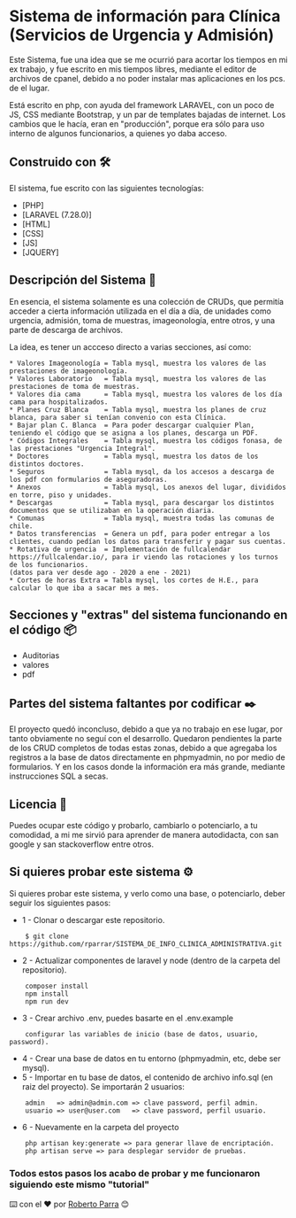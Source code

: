 # Sistema de información para Clínica (Servicios de Urgencia y Admisión)
Este Sistema, fue una idea que se me ocurrió para acortar los tiempos en mi ex trabajo, y fue escrito en mis tiempos libres, mediante el editor de archivos de cpanel, debido a no poder instalar mas aplicaciones en los pcs. de el lugar.

Está escrito en php, con ayuda del framework LARAVEL, con un poco de JS, CSS mediante Bootstrap, y un par de templates bajadas de internet.
Los cambios que le hacía, eran en "producción", porque era sólo para uso interno de algunos funcionarios, a quienes yo daba acceso.

## Construido con 🛠️
El sistema, fue escrito con las siguientes tecnologías:

* [PHP]
* [LARAVEL (7.28.0)]
* [HTML]
* [CSS]
* [JS]
* [JQUERY]

## Descripción del Sistema 📄
En esencia, el sistema solamente es una colección de CRUDs, que permitía acceder a cierta información utilizada en el día a día, de unidades como urgencia, admisión, toma de muestras, imageonología, entre otros, y una parte de descarga de archivos.

La idea, es tener un accceso directo a varias secciones, así como:
```
* Valores Imageonología = Tabla mysql, muestra los valores de las prestaciones de imageonología.
* Valores Laboratorio   = Tabla mysql, muestra los valores de las prestaciones de toma de muestras.
* Valores dia cama      = Tabla mysql, muestra los valores de los día cama para hospitalizados.
* Planes Cruz Blanca    = Tabla mysql, muestra los planes de cruz blanca, para saber si tenían convenio con esta Clínica.
* Bajar plan C. Blanca  = Para poder descargar cualquier Plan, teniendo el código que se asigna a los planes, descarga un PDF.
* Códigos Integrales    = Tabla mysql, muestra los códigos fonasa, de las prestaciones "Urgencia Integral".
* Doctores              = Tabla mysql, muestra los datos de los distintos doctores. 
* Seguros               = Tabla mysql, da los accesos a descarga de los pdf con formularios de aseguradoras. 
* Anexos                = Tabla mysql, Los anexos del lugar, divididos en torre, piso y unidades. 
* Descargas             = Tabla mysql, para descargar los distintos documentos que se utilizaban en la operación diaria.
* Comunas               = Tabla mysql, muestra todas las comunas de chile.
* Datos transferencias  = Genera un pdf, para poder entregar a los clientes, cuando pedían los datos para transferir y pagar sus cuentas.
* Rotativa de urgencia  = Implementación de fullcalendar https://fullcalendar.io/, para ir viendo las rotaciones y los turnos de los funcionarios.
(datos para ver desde ago - 2020 a ene - 2021)
* Cortes de horas Extra = Tabla mysql, los cortes de H.E., para calcular lo que iba a sacar mes a mes.
```

## Secciones y "extras" del sistema funcionando en el código 📦

* Auditorias
* valores
* pdf



## Partes del sistema faltantes por codificar ✒️

El proyecto quedó inconcluso, debido a que ya no trabajo en ese lugar, por tanto obviamente no seguí con el desarrollo.
Quedaron pendientes la parte de los CRUD completos de todas estas zonas, debido a que agregaba los registros a la base de datos directamente en phpmyadmin, no por medio de formularios.
Y en los casos donde la información era más grande, mediante instrucciones SQL a secas.

## Licencia 📄

Puedes ocupar este código y probarlo, cambiarlo o potenciarlo, a tu comodidad, a mi me sirvió para aprender de manera autodidacta, con san google y san stackoverflow entre otros.

## Si quieres probar este sistema ⚙️

Si quieres probar este sistema, y verlo como una base, o potenciarlo, deber seguir los siguientes pasos:



* 1 - Clonar o descargar este repositorio.
```
    $ git clone https://github.com/rparrar/SISTEMA_DE_INFO_CLINICA_ADMINISTRATIVA.git
```
* 2 - Actualizar componentes de laravel y node (dentro de la carpeta del repositorio).
```
    composer install
    npm install 
    npm run dev
```
* 3 - Crear archivo .env, puedes basarte en el .env.example
```
    configurar las variables de inicio (base de datos, usuario, password).
```
* 4 - Crear una base de datos en tu entorno (phpmyadmin, etc, debe ser mysql).
* 5 - Importar en tu base de datos, el contenido de archivo info.sql (en raiz del proyecto).
    Se importarán 2 usuarios:
```
    admin   => admin@admin.com => clave password, perfil admin.
    usuario => user@user.com   => clave password, perfil usuario.
```
* 6 - Nuevamente en la carpeta del proyecto
```
    php artisan key:generate => para generar llave de encriptación.
    php artisan serve => para desplegar servidor de pruebas.
```
### Todos estos pasos los acabo de probar y me funcionaron siguiendo este mismo "tutorial"


⌨️ con el ❤️ por [Roberto Parra](https://www.rpi.cl) 😊
